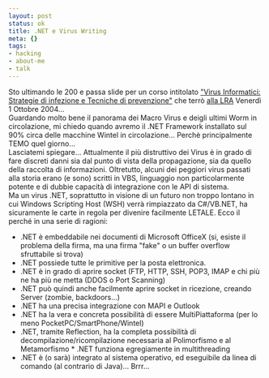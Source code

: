 ```yaml
--- 
layout: post
status: ok
title: .NET e Virus Writing
meta: {}
tags: 
- hacking
- about-me
- talk
---
```

 Sto ultimando le 200 e passa slide per un corso intitolato <a href="http://www.lastknight.com/Corso-Virus-informatici-e-Tecniche-di-prevenzione.aspx">"Virus Informatici: Strategie di infezione e Tecniche di prevenzione"</a> che terrò <a href="http://www.lra.it/ita/corso.asp?idContainer=54&idContent=23690&amp;idContainerBusinessArea=&amp;idContentBusinessArea=">alla LRA</a> Venerdì 1 Ottobre 2004...  
Guardando molto bene il panorama dei Macro Virus e deigli ultimi Worm in circolazione, mi chiedo quando avremo il .NET Framework installato sul 90% circa delle macchine Wintel in circolazione... Perchè principalmente TEMO quel giorno...  
Lasciatemi spiegare... Attualmente il più distruttivo dei Virus è in grado di fare discreti danni sia dal punto di vista della propagazione, sia da quello della raccolta di informazioni. Oltretutto, alcuni dei peggiori virus passati alla storia erano (e sono) scritti in VBS, linguaggio non particolarmente potente e di dubbie capacità di integrazione con le API di sistema.  
Ma un virus .NET, soprattutto in visione di un futuro non troppo lontano in cui Windows Scripting Host (WSH) verrà rimpiazzato da C#/VB.NET, ha sicuramente le carte in regola per divenire facilmente LETALE. Ecco il perché in una serie di ragioni:
* .NET è embeddabile nei documenti di Microsoft OfficeX (si, esiste il problema della firma, ma una firma "fake" o un buffer overflow sfruttabile si trova)
* .NET possiede tutte le primitive per la posta elettronica.
* .NET è in grado di aprire socket (FTP, HTTP, SSH, POP3, IMAP e chi più ne ha più ne metta (DDOS o Port Scanning) 
* .NET può quindi anche facilmente aprire socket in ricezione, creando Server (zombie, backdoors...) 
* .NET ha una precisa integrazione con MAPI e Outlook 
* .NET ha la vera e concreta possibilità di essere MultiPiattaforma (per lo meno PocketPC/SmartPhone/Wintel) 
* .NET, tramite Reflection, ha la completa possibilità di decompilazione/ricompilazione necessaria al Polimorfismo e al Metamorfismo * .NET funziona egregiamente in multithreading 
* .NET è (o sarà) integrato al sistema operativo, ed eseguibile da linea di comando (al contrario di Java)... 
Brrr...
